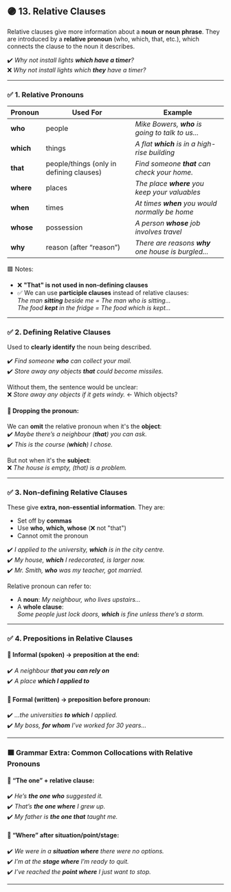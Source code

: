 ## 🟣 13. Relative Clauses

Relative clauses give more information about a **noun or noun phrase**. They are introduced by a **relative pronoun** (who, which, that, etc.), which connects the clause to the noun it describes.

✔️ _Why not install lights **which have a timer**?_  
❌ _Why not install lights which **they** have a timer?_

---

### ✅ 1. Relative Pronouns

| Pronoun | Used For      | Example |
|---------|---------------|---------|
| **who** | people         | _Mike Bowers, **who** is going to talk to us..._ |
| **which** | things        | _A flat **which** is in a high-rise building_ |
| **that** | people/things (only in defining clauses) | _Find someone **that** can check your home._ |
| **where** | places        | _The place **where** you keep your valuables_ |
| **when** | times          | _At times **when** you would normally be home_ |
| **whose** | possession    | _A person **whose** job involves travel_ |
| **why** | reason (after “reason”) | _There are reasons **why** one house is burgled..._ |

🟪 Notes:
- ❌ **"That" is not used in non-defining clauses**
- ✅ We can use **participle clauses** instead of relative clauses:  
  _The man **sitting** beside me = The man who is sitting..._  
  _The food **kept** in the fridge = The food which is kept..._

---

### ✅ 2. Defining Relative Clauses

Used to **clearly identify** the noun being described.

✔️ _Find someone **who** can collect your mail._  
✔️ _Store away any objects **that** could become missiles._

Without them, the sentence would be unclear:  
❌ _Store away any objects if it gets windy._ ← Which objects?

#### 🔹 Dropping the pronoun:
We can **omit** the relative pronoun when it's the **object**:  
✔️ _Maybe there’s a neighbour (**that**) you can ask._  
✔️ _This is the course (**which**) I chose._  

But not when it's the **subject**:  
❌ _The house is empty, (that) is a problem._

---

### ✅ 3. Non-defining Relative Clauses

These give **extra, non-essential information**. They are:
- Set off by **commas**
- Use **who, which, whose** (❌ not "that")
- Cannot omit the pronoun

✔️ _I applied to the university, **which** is in the city centre._  
✔️ _My house, **which** I redecorated, is larger now._  
✔️ _Mr. Smith, **who** was my teacher, got married._

Relative pronoun can refer to:
- A **noun**: _My neighbour, who lives upstairs..._  
- A **whole clause**:  
  _Some people just lock doors, **which** is fine unless there’s a storm._

---

### ✅ 4. Prepositions in Relative Clauses

#### 🔹 Informal (spoken) → preposition at the end:
✔️ _A neighbour **that you can rely on**_  
✔️ _A place **which I applied to**_

#### 🔹 Formal (written) → preposition before pronoun:
✔️ _...the universities **to which** I applied._  
✔️ _My boss, **for whom** I’ve worked for 30 years..._

---

### 🟪 Grammar Extra: Common Collocations with Relative Pronouns

#### 🔹 “The one” + relative clause:
✔️ _He’s **the one who** suggested it._  
✔️ _That’s **the one where** I grew up._  
✔️ _My father is **the one that** taught me._

#### 🔹 “Where” after situation/point/stage:
✔️ _We were in a **situation where** there were no options._  
✔️ _I’m at the **stage where** I’m ready to quit._  
✔️ _I’ve reached the **point where** I just want to stop._

---
